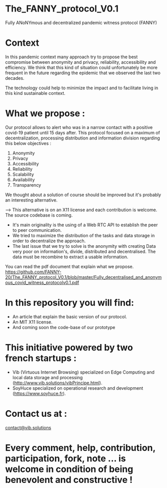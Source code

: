 # The_FANNY_protocol_V0.1
Fully ANoNYmous and decentralized pandemic witness protocol (FANNY)

# Context

In this pandemic context many approach try to propose the best compromise between anonymity and privacy, reliability, accessibility and efficiency. We think that this kind of situation could unfortunately be more frequent in the future regarding the epidemic that we observed the last two decades.

The technology could help to minimize the impact and to facilitate living in this kind sustainable context.

# What we propose :

Our  protocol allows to alert who was in a narrow contact with a positive covid-19 patient until 15 days after. This protocol focused on a maximum of decentralization,  processing distribution and information division regarding this below objectives :

1. Anonymity 
2. Privacy
3. Accessibility
4. Reliability
5. Scalability
6. Availability
7. Transparency

We thought about a solution of course should be improved but it's probably an interesting alternative.

--> This alternative is on an X11 license and each contribution is welcome. The source codebase is coming.

- It's main originality is the using of a Web RTC API to establish the peer to peer communication. 
- We tried to maximize the distribution of the tasks and data storage in order to decentralize the approach. 
- The last issue that we try to solve is the anonymity with creating Data very poor on information's, divide, distributed and decentralised. The data must be recombine to extract a usable information.

You can read the pdf document that explain what we propose.
https://github.com/FANNY-20/The_FANNY_protocol_V0.1/blob/master/Fully_decentralised_and_anonymous_covid_witness_protocolv0.1.pdf

# In this repository you will find:

- An article that explain the basic version of our protocol.
- An MIT X11 license.
- And coming soon the code-base of our prototype

# This initiative powered by two french startups :

- Vib (Virtuous Internet Browsing) specialized on Edge Computing and local data storage and processing (http://www.vib.solutions/vibPrincipe.html).
- SoyHuce specialized on operational research and development (https://www.soyhuce.fr).

# Contact us at :

 contact@vib.solutions
 
# Every comment, help, contribution, participation, fork, note ... is welcome in condition of being benevolent and constructive !

